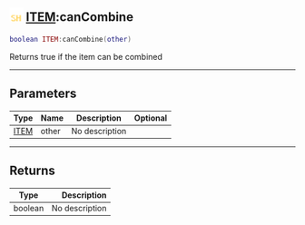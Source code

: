 ## <img src="../../.gitbook/assets/shared.png" width="24" height=24 /> [ITEM](https://iaswiki.rawr.dev/readme/item):canCombine

```lua
boolean ITEM:canCombine(other)
```

Returns true if the item can be combined

------
## Parameters

| Type   | Name | Description | Optional |
| ------ | ---- | ----------- | -------: |
| [ITEM](https://iaswiki.rawr.dev/readme/item) | other | No description |  |


------
## Returns

| Type   | Description |
| ------ | ----------: |
| boolean | No description |

